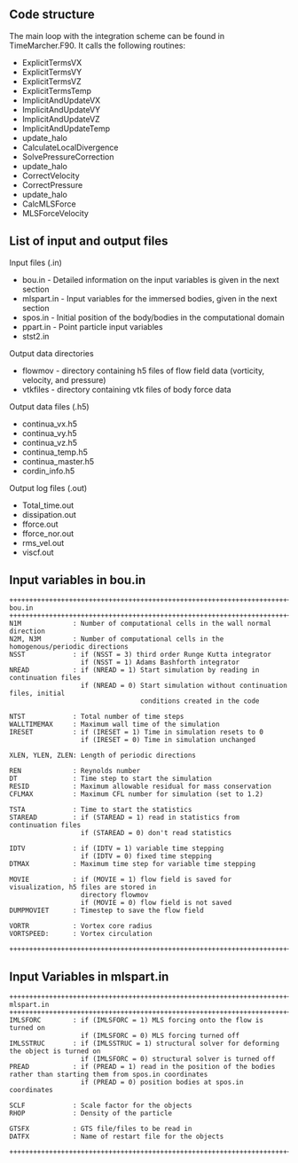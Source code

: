 Code structure
--------------

The main loop with the integration scheme can be found in TimeMarcher.F90. It calls the following routines:

 * ExplicitTermsVX
 * ExplicitTermsVY
 * ExplicitTermsVZ
 * ExplicitTermsTemp
 * ImplicitAndUpdateVX
 * ImplicitAndUpdateVY
 * ImplicitAndUpdateVZ
 * ImplicitAndUpdateTemp
 * update_halo
 * CalculateLocalDivergence
 * SolvePressureCorrection
 * update_halo
 * CorrectVelocity
 * CorrectPressure
 * update_halo
 * CalcMLSForce
 * MLSForceVelocity

List of input and output files
------------------------------

Input files (.in)
 *  bou.in - Detailed information on the input variables is given in the next section
 *  mlspart.in - Input variables for the immersed bodies, given in the next section
 *  spos.in - Initial position of the body/bodies in the computational domain
 *  ppart.in - Point particle input variables
 *  stst2.in 

Output data directories
* flowmov - directory containing h5 files of flow field data (vorticity, velocity, and pressure)
* vtkfiles - directory containing vtk files of body force data 
  
Output data files (.h5)
 * continua_vx.h5
 * continua_vy.h5
 * continua_vz.h5
 * continua_temp.h5
 * continua_master.h5
 * cordin_info.h5 

Output log files (.out)
 * Total_time.out
 * dissipation.out
 * fforce.out
 * fforce_nor.out
 * rms_vel.out
 * viscf.out

Input variables in bou.in
-------------------------
```
+++++++++++++++++++++++++++++++++++++++++++++++++++++++++++++++++++++++++++++++++++++++
bou.in
+++++++++++++++++++++++++++++++++++++++++++++++++++++++++++++++++++++++++++++++++++++++
N1M             : Number of computational cells in the wall normal direction
N2M, N3M        : Number of computational cells in the homogenous/periodic directions
NSST            : if (NSST = 3) third order Runge Kutta integrator
                  if (NSST = 1) Adams Bashforth integrator
NREAD           : if (NREAD = 1) Start simulation by reading in continuation files
                  if (NREAD = 0) Start simulation without continuation files, initial
                                 conditions created in the code 

NTST            : Total number of time steps
WALLTIMEMAX     : Maximum wall time of the simulation
IRESET          : if (IRESET = 1) Time in simulation resets to 0
                  if (IRESET = 0) Time in simulation unchanged

XLEN, YLEN, ZLEN: Length of periodic directions 

REN             : Reynolds number
DT              : Time step to start the simulation
RESID           : Maximum allowable residual for mass conservation
CFLMAX          : Maximum CFL number for simulation (set to 1.2)

TSTA            : Time to start the statistics
STAREAD         : if (STAREAD = 1) read in statistics from continuation files
                  if (STAREAD = 0) don't read statistics

IDTV            : if (IDTV = 1) variable time stepping
                  if (IDTV = 0) fixed time stepping
DTMAX           : Maximum time step for variable time stepping

MOVIE           : if (MOVIE = 1) flow field is saved for visualization, h5 files are stored in
                  directory flowmov
                  if (MOVIE = 0) flow field is not saved
DUMPMOVIET      : Timestep to save the flow field

VORTR           : Vortex core radius
VORTSPEED:      : Vortex circulation

++++++++++++++++++++++++++++++++++++++++++++++++++++++++++++++++++++++++++++++++++++++++
```

Input Variables in mlspart.in
-------------------------
```
+++++++++++++++++++++++++++++++++++++++++++++++++++++++++++++++++++++++++++++++++++++++
mlspart.in
+++++++++++++++++++++++++++++++++++++++++++++++++++++++++++++++++++++++++++++++++++++++
IMLSFORC        : if (IMLSFORC = 1) MLS forcing onto the flow is turned on
                  if (IMLSFORC = 0) MLS forcing turned off
IMLSSTRUC       : if (IMLSSTRUC = 1) structural solver for deforming the object is turned on
                  if (IMLSFORC = 0) structural solver is turned off
PREAD           : if (PREAD = 1) read in the position of the bodies rather than starting them from spos.in coordinates
                  if (PREAD = 0) position bodies at spos.in coordinates

SCLF            : Scale factor for the objects
RHOP            : Density of the particle

GTSFX           : GTS file/files to be read in
DATFX           : Name of restart file for the objects

++++++++++++++++++++++++++++++++++++++++++++++++++++++++++++++++++++++++++++++++++++++++
```
